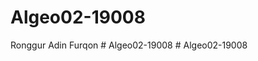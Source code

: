 # Algeo02-19008
Ronggur Adin Furqon
#   A l g e o 0 2 - 1 9 0 0 8  
 #   A l g e o 0 2 - 1 9 0 0 8  
 